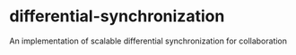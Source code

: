 # differential-synchronization
An implementation of scalable differential synchronization for collaboration
